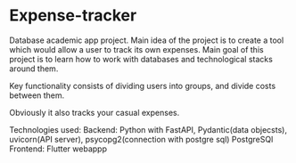 # Expense-tracker
Database academic app project. Main idea of the project is to create a tool which would allow a user to track its own expenses.
Main goal of this project is to learn how to work with databases and technological stacks around them.

Key functionality consists of dividing users into groups, and divide costs between them. 

Obviously it also tracks your casual expenses.

Technologies used:
Backend:
Python with FastAPI, Pydantic(data objecsts), uvicorn(API server), psycopg2(connection with postgre sql)
PostgreSQl
Frontend:
Flutter webappp